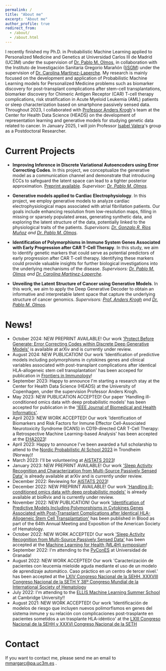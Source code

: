 ```yaml
---
permalink: /
title: "About me"
excerpt: "About me"
author_profile: true
redirect_from: 
  - /about/
  - /about.html
---
```


I recently finished my Ph.D. in Probabilistic Machine Learning applied to Personalized Medicine and Genetics at Universidad Carlos III de Madrid (UC3M) under the supervision of 
[Dr. Pablo M. Olmos](https://scholar.google.com/citations?user=pdcdDVoAAAAJ&hl=es&oi=ao), in collaboration with the Instituto de Investigación Sanitaria Gregorio Marañón ([IiSGM](https://www.iisgm.com/)) under
the supervision of [Dr. Carolina Martínez-Laperche](https://scholar.google.es/citations?user=02SsAfIAAAAJ&hl=es). My research is mainly focused on the development and application of
Probabilistic Machine Learning models for Personalized Medicine problems such as biomarker discovery for post-transplant complications after stem-cell transplantations, biomarker discovery
for Chimeric Antigen Receptor (CAR) T-cell therapy complications, risk stratification in Acute Myeloid Leukemia (AML) patients or sleep characterization based on smartphone passively
sensed data. Throughout 2023, I collaborated with [Professor Anders Krogh](https://scholar.google.com/citations?user=-vGMjmwAAAAJ&hl=en)'s team at the Center for Health Data Science (HEADS) on the development of representation learning and generative models for studying genetic data related to cancer. In January 2025, I will join Professor [Isabel Valera](https://scholar.google.es/citations?hl=es&user=cpdQqpsAAAAJ)'s group as a Postdoctoral Researcher.


Current Projects
======

- **Improving Inference in Discrete Variational Autoencoders using Error Correcting Codes**.  In this project, we conceptualize the generative model as a communication channel and demonstrate that introducing ECCs to safeguard the latent space can lead to a tighter posterior approximation. [Preprint available](https://arxiv.org/abs/2410.07840). *Supervisor: [Dr. Pablo M. Olmos](https://scholar.google.com/citations?user=pdcdDVoAAAAJ&hl=es&oi=ao).*

- **Generative models applied to Cardiac Electrophysiology**. In this project, we employ generative models to analyze cardiac electrophysiological maps associated with atrial fibrillation patients. Our goals include enhancing resolution from low-resolution maps, filling in missing or sparsely populated areas, generating synthetic data, and exploring the latent structure of the data, potentially linked to the physiological traits of the patients. *Supervisors: [Dr. Gonzalo R. Ríos Muñoz](https://scholar.google.es/citations?user=6Kng42gAAAAJ&hl=es) and [Dr. Pablo M. Olmos](https://scholar.google.com/citations?user=pdcdDVoAAAAJ&hl=es&oi=ao)*.

- **Identification of Polymorphisms in Immune System Genes Associated with Early Progression after CAR T-Cell Therapy**. In this study, we aim to identify genetic markers that could serve as potential predictors of early progression after CAR T-cell therapy. Identifying these markers could provide valuable insights for further biological investigations into the underlying mechanisms of the disease. *Supervisors: [Dr. Pablo M. Olmos](https://scholar.google.com/citations?user=pdcdDVoAAAAJ&hl=es&oi=ao) and [Dr. Carolina Martínez-Laperche](https://scholar.google.es/citations?user=02SsAfIAAAAJ&hl=es).*

- **Unveiling the Latent Structure of Cancer using Generative Models**. In this work, we aim to apply the Deep Generative Decoder to obtain an informative and interpretable latent space that capture the underlying structure of cancer genomics. *Supervisors: [Prof. Anders Krogh](https://scholar.google.com/citations?user=-vGMjmwAAAAJ&hl=en) and [Dr. Pablo M. Olmos](https://scholar.google.com/citations?user=pdcdDVoAAAAJ&hl=es&oi=ao).*
 

News!
======
- October 2024: NEW PREPRINT AVAILABLE! Our work ['Protect Before Generate: Error Correcting Codes within Discrete Deep Generative Models'](https://arxiv.org/abs/2410.07840) is available at arXiv and is currently under review.
- August 2024: NEW PUBLICATION! Our work 'Identification of predictive models including polymorphisms in cytokines genes and clinical variables associated with post-transplant complications after identical HLA-allogeneic stem cell transplantation' has been acceped for publication in [Frontiers in Immunology](https://www.frontiersin.org/journals/immunology/articles/10.3389/fimmu.2024.1396284/full)!
- September 2023: Happy to announce I'm starting a research stay at the Center for Health Data Science (HEADS) at the University of Copenhagen, under the supervision Professor Anders Krogh.
- May 2023: NEW PUBLICATION ACCEPTED! Our paper 'Handling ill-conditioned omics data with deep probabilistic models' has been accepted for publication in the ['IEEE Journal of Biomedical and Health Informatics'](https://www.embs.org/jbhi/).
- April 2023: NEW WORK ACCEPTED! Our work 'Identification of Biomarkers and Risk Factors for Inmune Effector Cell-Associated Neurotoxicity Syndrome (ICANS) in CD19-directed CAR T-Cell Therapy: a Retrospective Machine Learning-based Analysis' has been accepted at the [EHA2023](https://ehaweb.org/congress/eha2023-hybrid-congress/eha2023/)!
- April 2023: Happy to announce I've been awarded a full scholarship to attend to the [Nordic Probabilistic AI School 2023](https://probabilistic.ai/) in Trondheim (Norway)!
- March 2023: I'll be volunteering at [AISTATS 2023](http://aistats.org/aistats2023/reviewers.html)!
- January 2023: NEW PREPRINT AVAILABLE! Our work ['Sleep Activity Recognition and Characterization from Multi-Source Passively Sensed Data'](https://arxiv.org/abs/2301.10156) is already available at arXiv and is currently under review.
- December 2022: Reviewing for [AISTATS 2023](http://aistats.org/aistats2023/reviewers.html)!
- December 2022: NEW PREPRINT AVAILABLE! Our work ['Handling ill-conditioned omics data with deep probabilistic models'](https://www.biorxiv.org/content/10.1101/2022.12.18.520909v2) is already available at bioRvix and is currently under review.
- November 2022: NEW PUBLICATION! Our work ['Identification of Predictive Models Including Polymorphisms in Cytokines Genes Associated with Post-Transplant Complications after Identical HLA-Allogeneic Stem Cell Transplantation'](https://ashpublications.org/blood/article/140/Supplement%201/4795/490797/Identification-of-Predictive-Models-Including) has been published in Blood as part of the 64th Annual Meeting and Exposition of the American Society of Hematology.
- October 2022: NEW WORK ACCEPTED! Our work ['Sleep Activity Recognition from Multi-Source Passively Sensed Data'](https://arxiv.org/abs/2211.10371) has been accepted at the [Machine Learning for Health (ML4H) symposium](https://ml4health.github.io/2022/)!
- September 2022: I'm attending to the [PyConES](https://2022.es.pycon.org/) at Universidad de Granada!
- August 2022: NEW WORK ACCEPTED! Our work 'Caracterización de pacientes con leucemia mieloide aguda mediante el uso de un modelo de aprendizaje
automático. Caso práctico en un centro de tercer nivel.' has been accepted at the [LXIV Congreso Nacional de la SEHH, XXXVIII Congreso Nacional de la SETH Y 38º Congreso Mundial de la International Society of Hematology](https://www.hemato2022.com/)
- July 2022: I'm attending to the [ELLIS Machine Learning Summer School](http://www.ellis.eng.cam.ac.uk/summerschool/) at Cambridge University!!
- August 2021: NEW WORK ACCEPTED! Our work 'Identificación de modelos de riesgo que incluyen nuevos polimorfismos en genes del sistema inmune y su relación con complicaciones post-trasplante en pacientes sometidos a un trasplante HLA-idéntico' at the [LXIII Congreso Nacional de la SEHH y XXXVI Congreso Nacional de la SETH](https://www.sehhseth.es/)

Contact
======
If you want to contact me, please send me an email to mmargarc@pa.uc3m.es .
